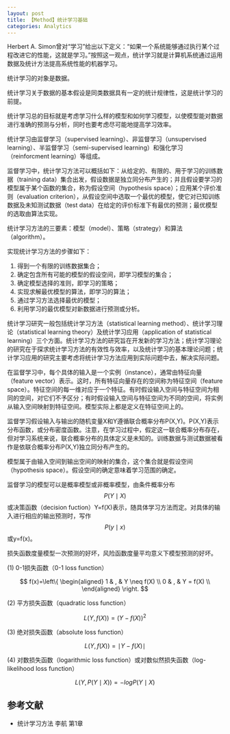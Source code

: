 ```yaml
---
layout: post
title: 【Method】统计学习基础
categories: Analytics
---
```


Herbert A. Simon曾对“学习”给出以下定义：“如果一个系统能够通过执行某个过程改进它的性能，这就是学习。”按照这一观点，统计学习就是计算机系统通过运用数据及统计方法提高系统性能的机器学习。

统计学习的对象是数据。

统计学习关于数据的基本假设是同类数据具有一定的统计规律性，这是统计学习的前提。

统计学习总的目标就是考虑学习什么样的模型和如何学习模型，以使模型能对数据进行准确的预测与分析，同时也要考虑尽可能地提高学习效率。

统计学习由监督学习（supervised learning）、非监督学习（unsupervised learning）、半监督学习（semi-supervised learning）和强化学习（reinforcment learning）等组成。

监督学习中，统计学习方法可以概括如下：从给定的、有限的、用于学习的训练数据（training data）集合出发，假设数据是独立同分布产生的；并且假设要学习的模型属于某个函数的集合，称为假设空间（hypothesis space）；应用某个评价准则（evaluation criterion），从假设空间中选取一个最优的模型，使它对已知训练数据及未知测试数据（test data）在给定的评价标准下有最优的预测；最优模型的选取由算法实现。

统计学习方法的三要素：模型（model）、策略（strategy）和算法（algorithm）。

实现统计学习方法的步骤如下：
1. 得到一个有限的训练数据集合；
2. 确定包含所有可能的模型的假设空间，即学习模型的集合；
3. 确定模型选择的准则，即学习的策略；
4. 实现求解最优模型的算法，即学习的算法；
5. 通过学习方法选择最优的模型；
6. 利用学习的最优模型对新数据进行预测或分析。

统计学习研究一般包括统计学习方法（statistical learning method）、统计学习理论（statistical learning theory）及统计学习应用（application of statistical learning）三个方面。统计学习方法的研究旨在开发新的学习方法；统计学习理论的研究在于探求统计学习方法的有效性与效率，以及统计学习的基本理论问题；统计学习应用的研究主要考虑将统计学习方法应用到实际问题中去，解决实际问题。

在监督学习中，每个具体的输入是一个实例（instance），通常由特征向量（feature vector）表示。这时，所有特征向量存在的空间称为特征空间（feature space）。特征空间的每一维对应于一个特征。有时假设输入空间与特征空间为相同的空间，对它们不予区分；有时假设输入空间与特征空间为不同的空间，将实例从输入空间映射到特征空间。模型实际上都是定义在特征空间上的。

监督学习假设输入与输出的随机变量X和Y遵循联合概率分布P(X,Y)。P(X,Y)表示分布函数，或分布密度函数。注意，在学习过程中，假定这一联合概率分布存在，但对学习系统来说，联合概率分布的具体定义是未知的。训练数据与测试数据被看作是依联合概率分布P(X,Y)独立同分布产生的。

模型属于由输入空间到输出空间的映射的集合，这个集合就是假设空间（hypothesis space）。假设空间的确定意味着学习范围的确定。

监督学习的模型可以是概率模型或非概率模型，由条件概率分布$$P(Y \mid X)$$或决策函数（decision fuction）Y=f(X)表示，随具体学习方法而定。对具体的输入进行相应的输出预测时，写作$$P(y \mid x)$$或y=f(x)。

损失函数度量模型一次预测的好坏，风险函数度量平均意义下模型预测的好坏。

(1) 0-1损失函数（0-1 loss function）

$$ f(x)=\left\{
\begin{aligned}
1 & , & Y \neq f(X) \\
0 & , & Y = f(X) \\
\end{aligned}
\right.
$$

(2) 平方损失函数（quadratic loss function）

$$L(Y, f(X)) = (Y-f(X))^2$$

(3) 绝对损失函数（absolute loss function）

$$L(Y, f(X)) = \mid Y - f(X) \mid$$

(4) 对数损失函数（logarithmic loss function）或对数似然损失函数（log-likelihood loss function）

$$L(Y, P(Y \mid X)) = -log P(Y \mid X)$$

## 参考文献

- 统计学习方法 李航 第1章